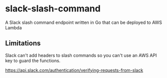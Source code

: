 # slack-slash-command
A Slack slash command endpoint written in Go that can be deployed to AWS Lambda




## Limitations

Slack can't add headers to slash commands so you can't use an AWS API key to guard the functions.

https://api.slack.com/authentication/verifying-requests-from-slack
